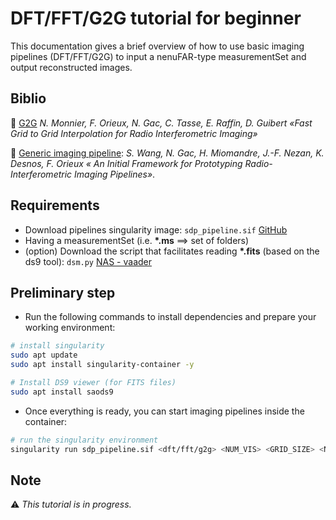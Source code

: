 # DFT/FFT/G2G tutorial for beginner
This documentation gives a brief overview of how to use basic imaging pipelines (DFT/FFT/G2G) to input a nenuFAR-type measurementSet and output reconstructed images. 

## Biblio 
:page_facing_up: [G2G](https://arxiv.org/pdf/1712.02078) *N. Monnier, F. Orieux, N. Gac, C. Tasse, E. Raffin, D. Guibert «Fast Grid to Grid Interpolation for Radio Interferometric Imaging»*

:page_facing_up: [Generic imaging pipeline](https://hal.science/hal-04361151/file/paper_dasip24_5_wang_updated-2.pdf): *S. Wang, N. Gac, H. Miomandre, J.-F. Nezan, K. Desnos, F. Orieux « An Initial Framework for Prototyping Radio-Interferometric Imaging Pipelines»*.

## Requirements
- Download pipelines singularity image: `sdp_pipeline.sif` [GitHub](https://github.com/Ophelie-Renaud/simsdp-generic-imaging-pipeline/tree/main/param_code)
- Having a measurementSet (i.e. **\*.ms** ==> set of folders)
- (option) Download the script that facilitates reading **\*.fits** (based on the ds9 tool): `dsm.py` [NAS - vaader](https://nasext-vaader.insa-rennes.fr/ietr-vaader/)

## Preliminary step

- Run the following commands to install dependencies and prepare your working environment:
```bash
# install singularity
sudo apt update
sudo apt install singularity-container -y

# Install DS9 viewer (for FITS files)
sudo apt install saods9

```

- Once everything is ready, you can start imaging pipelines inside the container: 
```bash
# run the singularity environment
singularity run sdp_pipeline.sif <dft/fft/g2g> <NUM_VIS> <GRID_SIZE> <NUM_MINOR_CYCLE> <NUM_NODES> <MS_PATH>
```

## Note
:warning: *This tutorial is in progress.*